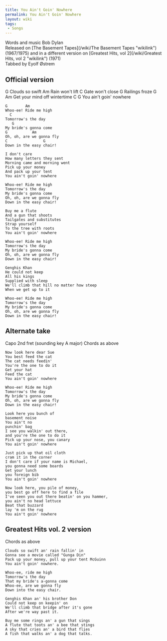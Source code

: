 ```yaml
---
title: You Ain't Goin' Nowhere
permalink: You Ain't Goin' Nowhere
layout: wiki
tags:
 - Songs
---
```


Words and music Bob Dylan  
Released on [The Basement Tapes](/wiki/The Basement Tapes "wikilink")
(1967/1975) and in a different version on [Greatest Hits, vol
2](/wiki/Greatest Hits, vol 2 "wikilink") (1971)  
Tabbed by Eyolf Østrem

<h2 class="songversion">
Official version

</h2>
    G
    Clouds so swift
    Am
    Rain won't lift
    C
    Gate won't close
    G
    Railings froze
    G                 Am
    Get your mind off wintertime
    C                 G
    You ain't goin' nowhere

    G        Am
    Whoo-ee! Ride me high
      C
    Tomorrow's the day
       G
    My bride's gonna come
    G           Am
    Oh, oh, are we gonna fly
    C                G
    Down in the easy chair!

    I don't care
    How many letters they sent
    Morning came and morning went
    Pick up your money
    And pack up your tent
    You ain't goin' nowhere

    Whoo-ee! Ride me high
    Tomorrow's the day
    My bride's gonna come
    Oh, oh, are we gonna fly
    Down in the easy chair!

    Buy me a flute
    And a gun that shoots
    Tailgates and substitutes
    Strap yourself
    To the tree with roots
    You ain't goin' nowhere

    Whoo-ee! Ride me high
    Tomorrow's the day
    My bride's gonna come
    Oh, oh, are we gonna fly
    Down in the easy chair!

    Genghis Khan
    He could not keep
    All his kings
    Supplied with sleep
    We'll climb that hill no matter how steep
    When we get up to it

    Whoo-ee! Ride me high
    Tomorrow's the day
    My bride's gonna come
    Oh, oh, are we gonna fly
    Down in the easy chair!

<h2 class="songversion">
Alternate take

</h2>
Capo 2nd fret (sounding key A major)  
Chords as above

    Now look here dear Sue
    You best feed the cat
    The cat needs feedin'
    You're the one to do it
    Get your hat
    Feed the cat
    You ain't goin' nowhere

    Whoo-ee! Ride me high
    Tomorrow's the day
    My bride's gonna come
    Oh, oh, are we gonna fly
    Down in the easy chair!

    Look here you bunch of
    basement noise
    You ain't no
    punchin' bag
    I see you walkin' out there,
    and you're the one to do it
    Pick up your nose, you canary
    You ain't goin' nowhere

    Just pick up that oil cloth
    cram it in the corner
    I don't care if your name is Michael,
    you gonna need some boards
    Get your lunch
    you foreign bib
    You ain't goin' nowhere

    Now look here, you pile of money,
    you best go off here to find a file
    I've seen you out there beatin' on you hammer,
    you ain't no head lettuce
    Beat that buzzard
    lay 'm on the rug
    You ain't goin' nowhere

<h2 class="songversion">
Greatest Hits vol. 2 version

</h2>
Chords as above

    Clouds so swift an' rain fallin' in
    Gonna see a movie called "Gunga Din"
    Pack up your money, pull up your tent McGuinn
    You ain't goin' nowhere.

    Whoo-ee, ride me high
    Tomorrow's the day
    That my bride's a-gonna come
    Whoo-ee, are we gonna fly
    Down into the easy chair.

    Genghis Khan an' his brother Don
    Could not keep on keepin' on
    We'll climb that bridge after it's gone
    After we're way past it.

    Buy me some rings an' a gun that sings
    A flute that toots an' a bee that stings
    A sky that cries an' a bird that flies
    A fish that walks an' a dog that talks.
